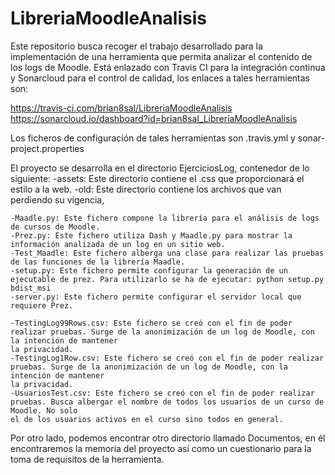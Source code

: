 # LibreriaMoodleAnalisis
Este repositorio busca recoger el trabajo desarrollado para la implementación de una herramienta que permita analizar el contenido de los logs de Moodle. 
Está enlazado con Travis CI para la integración continua y Sonarcloud para el control de calidad, los enlaces a tales herramientas son:

https://travis-ci.com/brian8sal/LibreriaMoodleAnalisis
https://sonarcloud.io/dashboard?id=brian8sal_LibreriaMoodleAnalisis

Los ficheros de configuración de tales herramientas son .travis.yml y sonar-project.properties

El proyecto se desarrolla en el directorio EjerciciosLog, contenedor de lo siguiente:
	-assets: Este directorio contiene el .css que proporcionará el estilo a la web.
	-old: Este directorio contiene los archivos que van perdiendo su vigencia,
	
	-Maadle.py: Este fichero compone la librería para el análisis de logs de cursos de Moodle.
	-Prez.py: Este fichero utiliza Dash y Maadle.py para mostrar la información analizada de un log en un sitio web.
	-Test_Maadle: Este fichero alberga una clase para realizar las pruebas de las funciones de la librería Maadle.
	-setup.py: Este fichero permite configurar la generación de un ejecutable de prez. Para utilizarlo se ha de ejecutar: python setup.py bdist_msi
	-server.py: Este fichero permite configurar el servidor local que requiere Prez.

	-TestingLog99Rows.csv: Este fichero se creó con el fin de poder realizar pruebas. Surge de la anonimización de un log de Moodle, con la intención de mantener
	la privacidad.
	-TestingLog1Row.csv: Este fichero se creó con el fin de poder realizar pruebas. Surge de la anonimización de un log de Moodle, con la intención de mantener
	la privacidad.
	-UsuariosTest.csv: Este fichero se creó con el fin de poder realizar pruebas. Busca albergar el nombre de todos los usuarios de un curso de Moodle. No solo 
	el de los usuarios activos en el curso sino todos en general.

Por otro lado, podemos encontrar otro directorio llamado Documentos, en él encontraremos la memoria del proyecto así como un cuestionario para la toma de requisitos
de la herramienta.